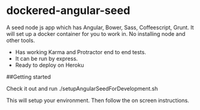 dockered-angular-seed
=====================

A seed node js app which has Angular, Bower, Sass, Coffeescript, Grunt. 
It will set up a docker container for you to work in. No installing node and other tools.

* Has working Karma and Protractor end to end tests. 
* It can be run by express.
* Ready to deploy on Heroku

##Getting started

Check it out and run ./setupAngularSeedForDevelopment.sh 

This will setup your environment. Then follow the on screen instructions.
